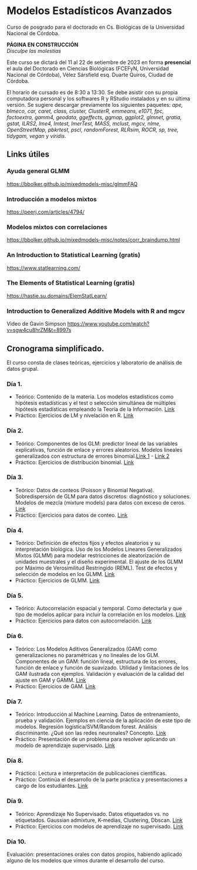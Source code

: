 # Modelos Estadísticos Avanzados
Curso de posgrado para el doctorado en Cs. Biológicas de la Universidad Nacional de Córdoba.   

**PÁGINA EN CONSTRUCCIÓN**   
*Disculpe las molestias*   

Este curso se dictará del 11 al 22 de setiembre de 2023 en forma **presencial** el aula del Doctorado en Ciencias Biológicas (FCEFyN, Universidad Nacional de Córdoba), Vélez Sársfield esq. Duarte Quiros, Ciudad de Córdoba.    

El horario de cursado es de 8:30 a 13:30. Se debe asistir con su propia computadora personal y los softwares R y RStudio instalados y en su última versión. Se sugiere descargar previamente los siguientes paquetes: *ape, blmeco, car, caret, class, cluster, ClusterR, emmeans, e1071, fpc, factoextra, gamm4, geodata, ggeffects, ggmap, ggplot2, glmnet, gratia, gstat, ILRS2, lme4, lmtest, lmerTest, MASS, mclust, mgcv, nlme, OpenStreetMap, pbkrtest, pscl, randomForest, RLRsim, ROCR, sp, tree, tidygam, vegan* y *viridis*.   

## Links útiles
### Ayuda general GLMM
https://bbolker.github.io/mixedmodels-misc/glmmFAQ 
### Introducción a modelos mixtos
https://peerj.com/articles/4794/
### Modelos mixtos con correlaciones
https://bbolker.github.io/mixedmodels-misc/notes/corr_braindump.html   
### An Introduction to Statistical Learning (gratis)
https://www.statlearning.com/
### The Elements of Statistical Learning (gratis)
https://hastie.su.domains/ElemStatLearn/   
### Introduction to Generalized Additive Models with R and mgcv
Video de Gavin Simpson
https://www.youtube.com/watch?v=sgw4cu8hrZM&t=8997s


## Cronograma simplificado.   

El curso consta de clases teóricas, ejercicios y laboratorio de análisis de datos grupal.   

### Día 1.   
* Teórico: Contenido de la materia. Los modelos estadísticos como hipótesis estadísticas y el test o selección simultánea de múltiples hipótesis estadísticas empleando la Teoría de la Información. [Link](teoricos/Teor1.pdf)     
* Práctico: Ejercicios de LM y nivelación en R. [Link](TP1/TP1.html)   

### Día 2.   
* Teórico: Componentes de los GLM: predictor lineal de las variables explicativas, función de enlace y errores aleatorios. Modelos lineales generalizados con estructura de errores binomial.[Link 1](teoricos/Teor2.1.pdf) - [Link 2](teoricos/Teor2.2.pdf)      
* Práctico: Ejercicios de distribución binomial. [Link](TP2/practico02.html)     

### Día 3.   
* Teórico: Datos de conteos (Poisson y Binomial Negativa). Sobredispersión de GLM para datos discretos: diagnóstico y soluciones. Modelos de mezcla (mixture models) para datos con exceso de ceros. [Link](teoricos/Teor3.pdf)     
* Práctico: Ejercicios para datos de conteo. [Link](TP3/practico03.html)     

### Día 4.
* Teórico: Definición de efectos fijos y efectos aleatorios y su interpretación biológica. Uso de los Modelos Lineares Generalizados Mixtos (GLMM) para modelar restricciones de aleatorización de unidades muestrales y el diseño experimental. El ajuste de los GLMM por Máximo de Verosimilitud Restringido (REML). Test de efectos y selección de modelos en los GLMM. [Link](teoricos/Teor4.pdf)   
* Práctico: Ejercicios de GLMM. [Link](TP4/practico04.html)    

### Día 5.
* Teórico: Autocorrelación espacial y temporal. Como detectarla y que tipo de modelos aplicar para incluir la correlación en los modelos. [Link](teoricos/Teor5.pdf)  
* Práctico: Ejercicios para datos con autocorrelación. [Link](TP5/Práctico-05.html)    

### Día 6.
* Teórico: Los Modelos Aditivos Generalizados (GAM) como generalizaciones no paramétricas y no lineales de los GLM. Componentes de un GAM: función lineal, estructura de los errores, función de enlace y función de suavizado. Utilidad y limitaciones de los GAM ilustrada con ejemplos. Validación y evaluación de la calidad del ajuste en GAM y GAMM. [Link](teoricos/Teor6.pdf)   
* Práctico: Ejercicios de GAM. [Link](TP6/practico06.html)    

### Día 7.   
* Teórico: Introducción al Machine Learning. Datos de entrenamiento, prueba y validación. Ejemplos en ciencia de la aplicación de este tipo de modelos. Regresión logística/SVM/Random forest. Análisis discriminante. ¿Qué son las redes neuronales? Concepto. [Link](teoricos/Teor7-8.pdf)   
* Práctico: Presentación de un problema para resolver aplicando un modelo de aprendizaje supervisado. [Link](TP7/practico07.html)   

### Día 8.   
* Práctico: Lectura e interpretación de publicaciones científicas.   
* Práctico: Continúa el desarrollo de la parte práctica y presentaciones a cargo de los estudiantes. [Link](TP8/tp8.html)   

### Día 9.  
* Teórico: Aprendizaje No Supervisado. Datos etiquetados vs. no etiquetados. Gaussian admixture, K-medias, Clustering, Dbscan. [Link](teoricos/Teor9.pdf)   
* Práctico: Ejercicios con modelos de aprendizaje no supervisado. [Link](TP4/tp9.html)   

### Día 10.  
Evaluación: presentaciones orales con datos propios, habiendo aplicado alguno de los modelos que vimos durante el desarrollo del curso.   

